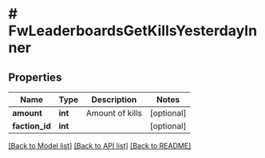 # # FwLeaderboardsGetKillsYesterdayInner

## Properties

Name | Type | Description | Notes
------------ | ------------- | ------------- | -------------
**amount** | **int** | Amount of kills | [optional]
**faction_id** | **int** |  | [optional]

[[Back to Model list]](../../README.md#models) [[Back to API list]](../../README.md#endpoints) [[Back to README]](../../README.md)
